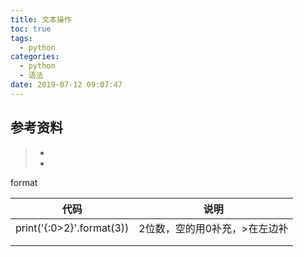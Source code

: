 ```yaml
---
title: 文本操作
toc: true
tags:
  - python
categories:
  - python
  - 语法
date: 2019-07-12 09:07:47
---
```






## 参考资料
> - []()
> - []()


format

| 代码                        | 说明               |
| ------------------------- | ---------------- |
| print('{:0>2}'.format(3)) | 2位数，空的用0补充，>在左边补 |
|                           |                  |
|                           |                  |


